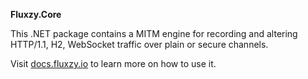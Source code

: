 **Fluxzy.Core**

This .NET package contains a MITM engine for recording and altering HTTP/1.1, H2, WebSocket traffic over plain or secure channels.

Visit [docs.fluxzy.io](https://docs.fluxzy.io) to learn more on how to use it. 
